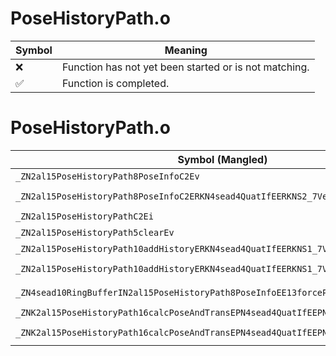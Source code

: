 # PoseHistoryPath.o
| Symbol | Meaning 
| ------------- | ------------- 
| :x: | Function has not yet been started or is not matching. 
| :white_check_mark: | Function is completed. 


# PoseHistoryPath.o
| Symbol (Mangled) | Symbol (Demangled) | Decompiled? |
| ------------- |  ------------- | ------------- |
| `_ZN2al15PoseHistoryPath8PoseInfoC2Ev` | `al::PoseHistoryPath::PoseInfo::PoseInfo(void)` | :x: |
| `_ZN2al15PoseHistoryPath8PoseInfoC2ERKN4sead4QuatIfEERKNS2_7Vector3IfEEPKcf` | `al::PoseHistoryPath::PoseInfo::PoseInfo(sead::Quat<float> const&,sead::Vector3<float> const&,char const*,float)` | :x: |
| `_ZN2al15PoseHistoryPathC2Ei` | `al::PoseHistoryPath::PoseHistoryPath(int)` | :x: |
| `_ZN2al15PoseHistoryPath5clearEv` | `al::PoseHistoryPath::clear(void)` | :x: |
| `_ZN2al15PoseHistoryPath10addHistoryERKN4sead4QuatIfEERKNS1_7Vector3IfEEf` | `al::PoseHistoryPath::addHistory(sead::Quat<float> const&,sead::Vector3<float> const&,float)` | :x: |
| `_ZN2al15PoseHistoryPath10addHistoryERKN4sead4QuatIfEERKNS1_7Vector3IfEEPKcf` | `al::PoseHistoryPath::addHistory(sead::Quat<float> const&,sead::Vector3<float> const&,char const*,float)` | :x: |
| `_ZN4sead10RingBufferIN2al15PoseHistoryPath8PoseInfoEE13forcePushBackERKS3_` | `sead::RingBuffer<al::PoseHistoryPath::PoseInfo>::forcePushBack(al::PoseHistoryPath::PoseInfo const&)` | :x: |
| `_ZNK2al15PoseHistoryPath16calcPoseAndTransEPN4sead4QuatIfEEPNS1_7Vector3IfEEf` | `al::PoseHistoryPath::calcPoseAndTrans(sead::Quat<float> *,sead::Vector3<float> *,float)const` | :x: |
| `_ZNK2al15PoseHistoryPath16calcPoseAndTransEPN4sead4QuatIfEEPNS1_7Vector3IfEEPPKcf` | `al::PoseHistoryPath::calcPoseAndTrans(sead::Quat<float> *,sead::Vector3<float> *,char const**,float)const` | :x: |
